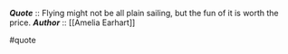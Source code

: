 ***Quote***  :: Flying might not be all plain sailing, but the fun of it is worth the price.
***Author*** :: [[Amelia Earhart]]

#quote